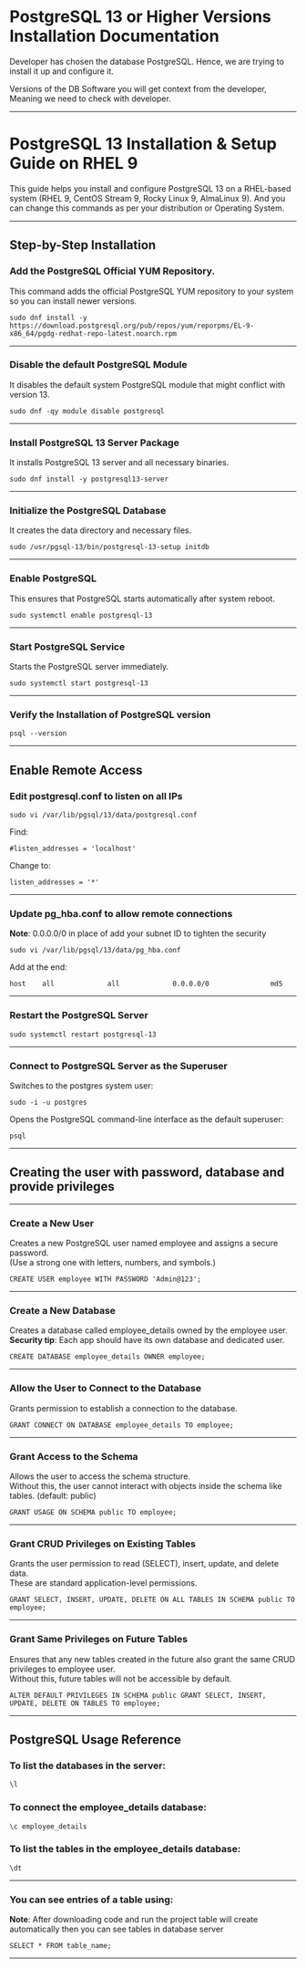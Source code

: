 # PostgreSQL 13 or Higher Versions Installation Documentation

Developer has chosen the database PostgreSQL. Hence, we are trying to install it up and configure it.

Versions of the DB Software you will get context from the developer, Meaning we need to check with developer.

---

# PostgreSQL 13 Installation & Setup Guide on RHEL 9

This guide helps you install and configure PostgreSQL 13 on a RHEL-based system (RHEL 9, CentOS Stream 9, Rocky Linux 9, AlmaLinux 9). And you can change this commands as per your distribution or Operating System.

---

## Step-by-Step Installation

### Add the PostgreSQL Official YUM Repository.
This command adds the official PostgreSQL YUM repository to your system so you can install newer versions.
```
sudo dnf install -y https://download.postgresql.org/pub/repos/yum/reporpms/EL-9-x86_64/pgdg-redhat-repo-latest.noarch.rpm
```

---

### Disable the default PostgreSQL Module  
It disables the default system PostgreSQL module that might conflict with version 13.
```
sudo dnf -qy module disable postgresql
```
---

### Install PostgreSQL 13 Server Package  
It installs PostgreSQL 13 server and all necessary binaries.
```
sudo dnf install -y postgresql13-server
```
---

### Initialize the PostgreSQL Database  
It creates the data directory and necessary files.
```
sudo /usr/pgsql-13/bin/postgresql-13-setup initdb
```
---

### Enable PostgreSQL  
This ensures that PostgreSQL starts automatically after system reboot.
```
sudo systemctl enable postgresql-13
```
---

### Start PostgreSQL Service  
Starts the PostgreSQL server immediately.
```
sudo systemctl start postgresql-13
```
---

### Verify the Installation of PostgreSQL version
```
psql --version
```
---

## Enable Remote Access

### Edit postgresql.conf to listen on all IPs
```
sudo vi /var/lib/pgsql/13/data/postgresql.conf
```
Find:

`#listen_addresses = 'localhost'`

Change to:
```
listen_addresses = '*'
```
---

### Update pg_hba.conf to allow remote connections  
**Note**: 0.0.0.0/0 in place of add your subnet ID to tighten the security
```
sudo vi /var/lib/pgsql/13/data/pg_hba.conf
```
Add at the end:
```
host    all             all             0.0.0.0/0               md5
```
---

### Restart the PostgreSQL Server
```
sudo systemctl restart postgresql-13
```
---

### Connect to PostgreSQL Server as the Superuser  
Switches to the postgres system user:
```
sudo -i -u postgres
```
Opens the PostgreSQL command-line interface as the default superuser:
```
psql
```
---

## Creating the user with password, database and provide privileges

---

### Create a New User  
Creates a new PostgreSQL user named employee and assigns a secure password.  
(Use a strong one with letters, numbers, and symbols.)
```
CREATE USER employee WITH PASSWORD 'Admin@123';
```
---

### Create a New Database  
Creates a database called employee_details owned by the employee user.  
**Security tip**: Each app should have its own database and dedicated user.
```
CREATE DATABASE employee_details OWNER employee;
```
---

### Allow the User to Connect to the Database  
Grants permission to establish a connection to the database.
```
GRANT CONNECT ON DATABASE employee_details TO employee;
```
---

### Grant Access to the Schema  
Allows the user to access the schema structure.  
Without this, the user cannot interact with objects inside the schema like tables. (default: public)
```
GRANT USAGE ON SCHEMA public TO employee;
```
---

### Grant CRUD Privileges on Existing Tables  
Grants the user permission to read (SELECT), insert, update, and delete data.  
These are standard application-level permissions.
```
GRANT SELECT, INSERT, UPDATE, DELETE ON ALL TABLES IN SCHEMA public TO employee;
```
---

### Grant Same Privileges on Future Tables  
Ensures that any new tables created in the future also grant the same CRUD privileges to employee user.  
Without this, future tables will not be accessible by default.
```
ALTER DEFAULT PRIVILEGES IN SCHEMA public GRANT SELECT, INSERT, UPDATE, DELETE ON TABLES TO employee;
```
---

## PostgreSQL Usage Reference

### To list the databases in the server:

```
\l
```

### To connect the employee_details database:

```
\c employee_details
```

### To list the tables in the employee_details database:

```
\dt
```
---

### You can see entries of a table using:
**Note**: After downloading code and run the project table will create automatically then you can see tables in database server
```
SELECT * FROM table_name;
```
---
